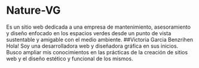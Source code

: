 # Nature-VG
Es un sitio web dedicada a una empresa de mantenimiento, asesoramiento y diseño enfocado en los espacios verdes desde un punto de vista sustentable y amigable con el medio ambiente.
##Victoria Garcia Benzrihen
Hola! Soy una desarrolladora web y diseñadora gráfica en sus inicios. Busco ampliar mis conocimientos en las prácticas de la creación de sitios web y el diseño estético y funcional de los mismos.
